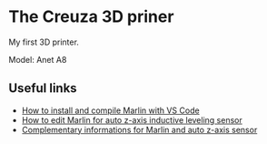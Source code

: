 # The Creuza 3D priner 
My first 3D printer.

Model: Anet A8

## Useful links
- [How to install and compile Marlin with VS Code](https://www.youtube.com/watch?v=dAlENiT3iek)
- [How to edit Marlin for auto z-axis inductive leveling sensor](https://www.youtube.com/watch?v=uY4GlbV4kGU)
- [Complementary informations for Marlin and auto z-axis sensor](https://www.youtube.com/watch?v=vFgWtPN-F2w)
